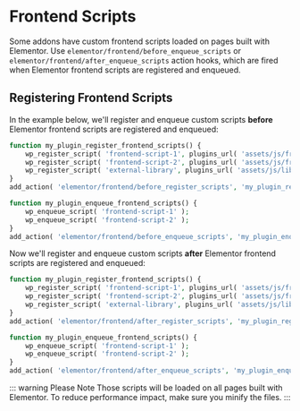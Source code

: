 # Frontend Scripts

<Badge type="tip" vertical="top" text="Elementor Core" /> <Badge type="warning" vertical="top" text="Intermediate" />

Some addons have custom frontend scripts loaded on pages built with Elementor. Use `elementor/frontend/before_enqueue_scripts` or `elementor/frontend/after_enqueue_scripts` action hooks, which are fired when Elementor frontend scripts are registered and enqueued.

## Registering Frontend Scripts

In the example below, we'll register and enqueue custom scripts **before** Elementor frontend scripts are registered and enqueued:

```php {6,12}
function my_plugin_register_frontend_scripts() {
	wp_register_script( 'frontend-script-1', plugins_url( 'assets/js/frontend-script-1.js', __FILE__ ) );
	wp_register_script( 'frontend-script-2', plugins_url( 'assets/js/frontend-script-2.js', __FILE__ ), [ 'external-library' ] );
	wp_register_script( 'external-library', plugins_url( 'assets/js/libs/external-library.js', __FILE__ ) );
}
add_action( 'elementor/frontend/before_register_scripts', 'my_plugin_register_frontend_scripts' );

function my_plugin_enqueue_frontend_scripts() {
	wp_enqueue_script( 'frontend-script-1' );
	wp_enqueue_script( 'frontend-script-2' );
}
add_action( 'elementor/frontend/before_enqueue_scripts', 'my_plugin_enqueue_frontend_scripts' );
```

Now we'll register and enqueue custom scripts **after** Elementor frontend scripts are registered and enqueued:

```php {6,12}
function my_plugin_register_frontend_scripts() {
	wp_register_script( 'frontend-script-1', plugins_url( 'assets/js/frontend-script-1.js', __FILE__ ) );
	wp_register_script( 'frontend-script-2', plugins_url( 'assets/js/frontend-script-2.js', __FILE__ ), [ 'external-library' ] );
	wp_register_script( 'external-library', plugins_url( 'assets/js/libs/external-library.js', __FILE__ ) );
}
add_action( 'elementor/frontend/after_register_scripts', 'my_plugin_register_frontend_scripts' );

function my_plugin_enqueue_frontend_scripts() {
	wp_enqueue_script( 'frontend-script-1' );
	wp_enqueue_script( 'frontend-script-2' );
}
add_action( 'elementor/frontend/after_enqueue_scripts', 'my_plugin_enqueue_frontend_scripts' );
```

::: warning Please Note
Those scripts will be loaded on all pages built with Elementor. To reduce performance impact, make sure you minify the files.
:::
